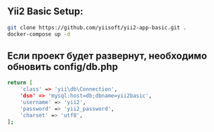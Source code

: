 ## Yii2 Basic Setup:
```bash
git clone https://github.com/yiisoft/yii2-app-basic.git .
docker-compose up -d
```

## Если проект будет развернут, необходимо обновить config/db.php
```bash
return [
    'class' => 'yii\db\Connection',
    'dsn' => 'mysql:host=db;dbname=yii2basic',
    'username' => 'yii2',
    'password' => 'yii2_password',
    'charset' => 'utf8',
];
```
